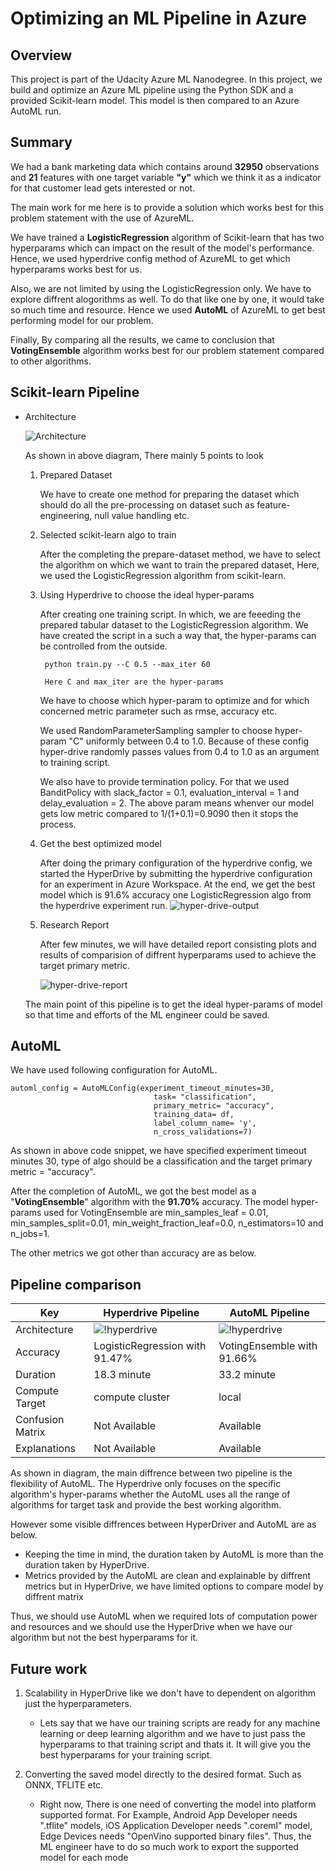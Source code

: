 # Optimizing an ML Pipeline in Azure

## Overview
This project is part of the Udacity Azure ML Nanodegree.
In this project, we build and optimize an Azure ML pipeline using the Python SDK and a provided Scikit-learn model.
This model is then compared to an Azure AutoML run.

## Summary

We had a bank marketing data which contains around <b>32950</b> observations and <b>21</b> features with one target variable <b>"y"</b> which we think it as a indicator for that customer lead gets interested or not.

The main work for me here is to provide a solution which works best for this problem statement with the use of AzureML.

We have trained a <b>LogisticRegression</b> algorithm of Scikit-learn that has two hyperparams which can impact on the result of the model's performance. Hence, we used hyperdrive config method of AzureML to get which hyperparams works best for us.

Also, we are not limited by using the LogisticRegression only. We have to explore diffrent alogorithms as well. To do that like one by one, it would take so much time and resource. Hence we used <b>AutoML</b> of AzureML to get best performing model for our problem.

Finally, By comparing all the results, we came to conclusion that <b>VotingEnsemble</b> algorithm works best for our problem statement compared to other algorithms.


## Scikit-learn Pipeline

- Architecture

    ![Architecture](./images/scikit-learn-pipeline.jpg)
    
    As shown in above diagram, There mainly 5 points to look
    1. Prepared Dataset
       
       We have to create one method for preparing the dataset which should do all the pre-processing on dataset such as feature-engineering, null value handling etc.
    2. Selected scikit-learn algo to train
       
       After the completing the prepare-dataset method, we have to select the algorithm  on which we want to train the prepared dataset, Here, we used the LogisticRegression algorithm from scikit-learn.
    3. Using Hyperdrive to choose the ideal hyper-params
    
        After creating one training script. In which, we are feeeding the prepared tabular dataset to the LogisticRegression algorithm. We have created the script in a such a way that, the hyper-params can be controlled from the outside.
                
            python train.py --C 0.5 --max_iter 60 
            
            Here C and max_iter are the hyper-params
                
        We have to choose which hyper-param to optimize and for which concerned  metric parameter such as rmse, accuracy etc. 
                    
        We used RandomParameterSampling sampler to choose hyper-param "C" uniformly between 0.4 to 1.0. Because of these config hyper-drive randomly passes values from 0.4 to 1.0 as an argument to training script.
        
        We also have to provide termination policy. For that we used BanditPolicy with slack_factor = 0.1, evaluation_interval = 1 and delay_evaluation = 2. The above param means whenver our model gets low metric compared to 1/(1+0.1)=0.9090 then it stops the process.         
    4. Get the best optimized model
        
        After doing the primary configuration of the hyperdrive config, we started the HyperDrive by submitting the hyperdrive configuration for an experiment in Azure Workspace. At the end, we get the best model which is 91.6% accuracy one LogisticRegression algo from the hyperdrive experiment run.
        ![hyper-drive-output](./images/hyper_drive_output.png)        
    5. Research Report
        
        After few minutes, we will have detailed report consisting plots and results of comparision of diffrent hyperparams used to achieve the target primary metric.
        
         ![hyper-drive-report](./images/metrics.PNG)
    
       
    
   The main point of this pipeline is to get the ideal hyper-params of model so that time and efforts of the ML engineer could be saved.


## AutoML

  We have used following configuration for AutoML.
    
    automl_config = AutoMLConfig(experiment_timeout_minutes=30,
                                    task= "classification",
                                    primary_metric= "accuracy",
                                    training_data= df,
                                    label_column_name= 'y',
                                    n_cross_validations=7)
                                    

  As shown in above code snippet, we have specified experiment timeout minutes 30, type of algo should be a classification and the target primary metric = "accuracy".
  
  After the completion of AutoML, we got the best model as a "<b>VotingEnsemble</b>" algorithm with the <b>91.70%</b> accuracy. The model hyper-params used for VotingEnsemble are  min_samples_leaf = 0.01, min_samples_split=0.01, min_weight_fraction_leaf=0.0, n_estimators=10 and n_jobs=1.
  
  The other metrics we got other than accuracy are as below.
  
 

## Pipeline comparison


Key | Hyperdrive Pipeline | AutoML Pipeline
| ------------- | ------------- | ------------- 
Architecture | ![!hyperdrive](./images/scikit-learn-pipeline.jpg) | ![!hyperdrive](./images/automl_pipeline.jpg)
Accuracy | LogisticRegression with 91.47% | VotingEnsemble with 91.66%
Duration | 18.3 minute | 33.2 minute
Compute Target | compute cluster | local
Confusion Matrix | Not Available | Available
Explanations | Not Available | Available

As shown in diagram, the main diffrence between two pipeline is the flexibility of AutoML. The Hyperdrive only focuses on the specific algorithm's hyper-params whether the AutoML uses all the range of algorithms for target task and provide the best working algorithm.

However some visible diffrences between HyperDriver and AutoML are as below.
- Keeping the time in mind, the duration taken by AutoML is more than the duration taken by HyperDrive.
- Metrics provided by the AutoML are clean and explainable by diffrent metrics but in HyperDrive, we have limited options to compare model by diffrent matrix


Thus, we should use AutoML when we required lots of computation power and resources and we should use the HyperDrive when we have our algorithm but not the best hyperparams for it.

## Future work

1. Scalability in HyperDrive like we don't have to dependent on algorithm just the hyperparameters.
   
   - Lets say that we have our training scripts are ready for any machine learning or deep learning algorithm and we have to just pass the hyperparams to that training script and thats it. It will give you the best hyperparams for your training script. 
    
2. Converting the saved model directly to the desired format. Such as ONNX, TFLITE etc.

   - Right now, There is one need of converting the model into platform supported format.
   For Example, Android App Developer needs ".tflite" models, iOS Application Developer needs ".coreml" model, Edge Devices needs "OpenVino supported binary files". Thus, the ML engineer have to do so much work to export the supported model for each mode 